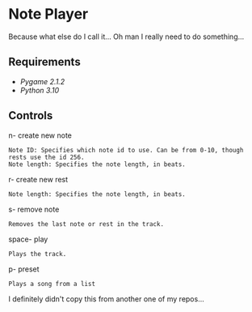 # Note Player
Because what else do I call it...
Oh man I really need to do something...

## Requirements
* _Pygame 2.1.2_
* _Python 3.10_

## Controls
n- create new note

    Note ID: Specifies which note id to use. Can be from 0-10, though rests use the id 256.
    Note length: Specifies the note length, in beats.

r- create new rest

    Note length: Specifies the note length, in beats.

s- remove note

    Removes the last note or rest in the track.

space- play

    Plays the track.

p- preset

	Plays a song from a list


I definitely didn't copy this from another one of my repos...
